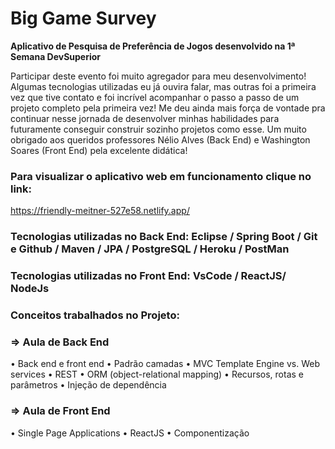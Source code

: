 # Big Game Survey

**Aplicativo de Pesquisa de Preferência de Jogos desenvolvido na 1ª Semana DevSuperior**

Participar deste evento foi muito agregador para meu desenvolvimento! Algumas tecnologias utilizadas eu já ouvira falar, mas outras foi a primeira vez que tive contato e foi incrível acompanhar o passo a passo de um projeto completo pela primeira vez! Me deu ainda mais força de vontade pra continuar nesse jornada de desenvolver minhas habilidades para futuramente conseguir construir sozinho projetos como esse. Um muito obrigado aos queridos professores Nélio Alves (Back End) e  Washington Soares (Front End) pela excelente didática!

### Para visualizar o aplicativo web em funcionamento clique no link: 
https://friendly-meitner-527e58.netlify.app/

### Tecnologias utilizadas no Back End:  Eclipse / Spring Boot / Git e Github / Maven / JPA / PostgreSQL / Heroku / PostMan

### Tecnologias utilizadas no Front End: VsCode / ReactJS/ NodeJs


### Conceitos trabalhados no Projeto:

### => Aula de Back End 

• Back end e front end
• Padrão camadas
• MVC Template Engine vs. Web services
• REST
• ORM (object-relational mapping)
• Recursos, rotas e parâmetros
• Injeção de dependência

### => Aula de Front End

• Single Page Applications
• ReactJS
• Componentização

